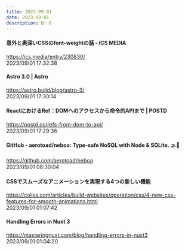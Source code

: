 ```yaml
---
title: 2023-09-01
date: 2023-09-01
description: B! 6
---
```


#### 意外と奥深いCSSのfont-weightの話 - ICS MEDIA
https://ics.media/entry/230830/<br>
2023/09/01 17:32:38<br>


#### Astro 3.0 | Astro
https://astro.build/blog/astro-3/<br>
2023/09/01 17:30:14<br>


#### ReactにおけるRef：DOMへのアクセスから命令的APIまで | POSTD
https://postd.cc/refs-from-dom-to-api/<br>
2023/09/01 17:29:36<br>


#### GitHub - aerotoad/neboa: Type-safe NoSQL with Node & SQLite. 🌫️💽
https://github.com/aerotoad/neboa<br>
2023/09/01 08:30:04<br>


#### CSSでスムーズなアニメーションを実現する4つの新しい機能
https://coliss.com/articles/build-websites/operation/css/4-new-css-features-for-smooth-animations.html<br>
2023/09/01 01:07:42<br>


#### Handling Errors in Nuxt 3
https://masteringnuxt.com/blog/handling-errors-in-nuxt3<br>
2023/09/01 01:04:20<br>


